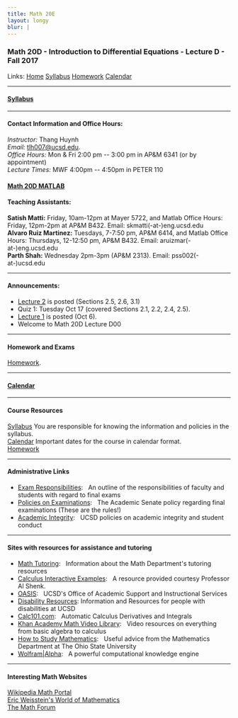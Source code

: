 ```yaml
---
title: Math 20E
layout: longy
blur: |
---
```

### Math 20D - Introduction to Differential Equations - Lecture D - Fall 2017  
  Links: [Home][math20dHome]    [Syllabus][math20dSyl]    [Homework][math20dHW]    [Calendar][math20dCal]
    
   [math20dHome]:http://thanghuynh.org/teaching/math20d_f17.html
   [math20dSyl]:http://thanghuynh.org/teaching/math20d_f17_syllabus.html  
   [math20dHW]:http://thanghuynh.org/teaching/math20d_f17_hw.html  
   [math20dCal]:http://thanghuynh.org/teaching/math20d_f17_cal.html  

---

#### [Syllabus][math20dSyl]

[math20dSyl]:http://thanghuynh.org/teaching/math20d_f17_syllabus.html  

---  

#### Contact Information and Office Hours:  

*Instructor:* Thang Huynh  
*Email:* [tlh007@ucsd.edu][email].    
*Office Hours:* Mon & Fri 2:00 pm -- 3:00 pm in AP&M 6341 (or by appointment)  
*Lecture Times:* MWF 4:00pm -- 4:50pm in PETER 110

[email]: mailto:tlh007@ucsd.edu

#### [Math 20D MATLAB][math20DMatlab]  
 
  [math20DMatlab]:http://www.math.ucsd.edu/~math20d/  

#### Teaching Assistants:  

  **Satish Matti:** Friday, 10am-12pm at Mayer 5722, and Matlab Office Hours: Friday, 12pm-2pm at AP&M B432. Email: skmatti(-at-)eng.ucsd.edu  
  **Alvaro Ruiz Martinez:** Tuesdays, 7-7:50 pm, AP&M 6414, and Matlab Office Hours: Thursdays, 12-12:50 pm, AP&M B432. Email: aruizmar(-at-)eng.ucsd.edu  
  **Parth Shah:** Wednesday 2pm-3pm (AP&M 2313). Email: pss002(-at-)ucsd.edu  



--- 

#### Announcements:

  * [Lecture 2][ln2] is posted (Sections 2.5, 2.6, 3.1)  
  * Quiz 1: Tuesday Oct 17 (covered Sections 2.1, 2.2, 2.4, 2.5).   
  * [Lecture 1][ln1] is posted (Oct 6).
  * Welcome to Math 20D Lecture D00

[ln2]:http://thanghuynh.org/teaching/Math20D_Lecture2_Oct13.pdf
[ln1]:http://thanghuynh.org/teaching/Math20D_Lecture1_Oct6.pdf  

---

#### Homework and Exams  

  [Homework][math20dHW].
  
  [math20dHW]:http://thanghuynh.org/teaching/math20d_f17_hw.html 

---

#### [Calendar][math20dCal]

[math20dCal]:http://thanghuynh.org/teaching/math20d_f17_cal.html

---  

#### Course Resources  

[Syllabus][math20dSyl] You are responsible for knowing the information and policies in the syllabus.  
[Calendar][math20dCal] Important dates for the course in calendar format.  
[Homework][math20dHW]  

[math20dCal]:http://thanghuynh.org/teaching/math20d_f17_cal.html
[math20dSyl]:http://thanghuynh.org/teaching/math20d_f17_syllabus.html 
[math20dHW]:http://thanghuynh.org/teaching/math20d_f17_hw.html

---  

#### Administrative Links  

<ul>
					<li><a href="http://blink.ucsd.edu/instructors/academic-info/exams/responsibilities.html">Exam Responsibilities</a>: &nbsp; An outline of the responsibilities of faculty and students with regard to final exams</li>
					<li><a href="http://www-senate.ucsd.edu/committees/cep/policychanges/midterm.htm">Policies on Examinations</a>: &nbsp; The Academic Senate policy regarding final examinations (These are the rules!)</li>
					<li><a href="http://students.ucsd.edu/academics/academic-integrity/index.html">Academic Integrity</a>: &nbsp; UCSD policies on academic integrity and student conduct</li>
				</ul>

---

#### Sites with resources for assistance and tutoring  
	
<p>	
				<ul>
					<li><a href="http://www.math.ucsd.edu/resources/tutoring/">Math Tutoring</a>: &nbsp; Information about the Math Department's tutoring resources</li>
					<li><a href="http://www.math.ucsd.edu/~ashenk/">Calculus Interactive Examples</a>: &nbsp; A resource provided courtesy Professor Al Shenk.</li>
					<li><a href="http://oasis.ucsd.edu/">OASIS</a>: &nbsp; UCSD's Office of Academic Support and Instructional Services</li>
					<li><a href="http://disabilities.ucsd.edu/">Disability Resources</a>: Information and Resources for people with disabilities at UCSD</li> 
					<li><a href="http://www.calc101.com/">Calc101.com</a>: &nbsp; Automatic Calculus Derivatives and Integrals</li>
					<li><a href="http://www.khanacademy.org">Khan Academy Math Video Library</a>: &nbsp; Video resources on everything from basic algebra to calculus</li>
					<li><a href="https://math.osu.edu/undergrad/non-majors/resources/study-math-college">How to Study Mathematics</a>: &nbsp; Useful advice from the Mathematics Department at The Ohio State University</li>
					<li><a href="http://www.wolframalpha.com/">Wolfram|Alpha</a>: &nbsp; A powerful computational knowledge engine</li>
				</ul>
</p>

--- 

#### Interesting Math Websites  

  [Wikipedia Math Portal][wiki]  
  [Eric Weisstein's World of Mathematics][EricW]  
  [The Math Forum][mathforum]  

  
  [wiki]:http://en.wikipedia.org/wiki/Portal:Mathematics 
  [EricW]:http://mathworld.wolfram.com/
  [mathforum]:http://mathforum.org
 







